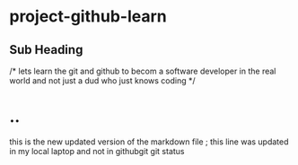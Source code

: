 # project-github-learn
## Sub Heading
/* lets learn the git and github to becom a software developer in the real world and not just a dud who just knows coding */
# ..
this is the new updated version of the markdown file
;
this line was updated in my local laptop and not in githubgit git status
